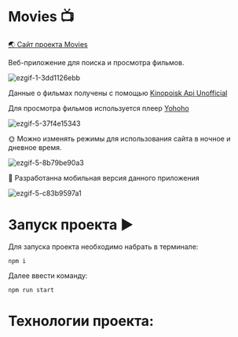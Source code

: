# Movies 📺
[🌏 Сайт проекта Movies](https://dmitriyhk.github.io/movies/app/)

Веб-приложение для поиска и просмотра фильмов.

![ezgif-1-3dd1126ebb](https://user-images.githubusercontent.com/74648723/154793384-251ffb6d-58de-4988-8c3f-da42a24e49d2.gif)

Данные о фильмах получены с помощью [Kinopoisk Api Unofficial](https://kinopoiskapiunofficial.tech)

Для просмотра фильмов используется плеер [Yohoho](https://yohoho.cc/)

![ezgif-5-37f4e15343](https://user-images.githubusercontent.com/74648723/154794202-f820e754-812f-4a84-a714-6943e191a15f.gif)

🌞 Можно изменять режимы для использования сайта в ночное и дневное время.

![ezgif-5-8b79be90a3](https://user-images.githubusercontent.com/74648723/154794395-4c1329ee-1efe-4abf-a9c8-16a199c5766c.gif)

📱 Разработанна  мобильная версия данного приложения

![ezgif-5-c83b9597a1](https://user-images.githubusercontent.com/74648723/154794871-9eed1d0c-e2d2-474a-9375-f0dc0606b328.gif)

# Запуск проекта ▶️

Для запуска проекта необходимо набрать в терминале: 
```
npm i
```
Далее ввести команду: 
```
npm run start
```

# Технологии проекта:
